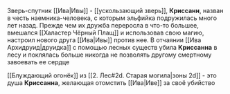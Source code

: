 Зверь-спутник [[Ива|Ивы]] - [[ускользающий зверь]], **Криссанн**, назван в честь наемника-человека, с которым эльфийка подружилась много лет назад. Прежде чем их дружба переросла в что-то большее, вмешался [[Халастер Чёрный Плащ]] и использовав свою магию, настроил нового друга [[Ива|Ивы]] против нее. В отчаянии [[Ива Архидруид|друидка]] с помощью лесных существ убила **Криссанна** в лесу и поклялась больше никогда не позволять другому смертному завоевать ее сердце

[[Блуждающий огонёк]] из [[2. Лес#2d. Старая могила|зоны 2d]] - это душа **Криссанна**, желающая отомстить [[Ива|Иве]] за своё убийство